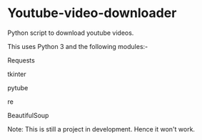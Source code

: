 # Youtube-video-downloader

Python script to download youtube videos.

This uses Python 3 and the following modules:-

  Requests

  tkinter

  pytube

  re
  
  BeautifulSoup

  Note: This is still a project in development. Hence it won't work.
